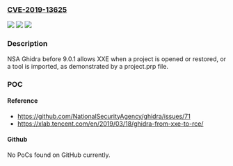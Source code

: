 ### [CVE-2019-13625](https://cve.mitre.org/cgi-bin/cvename.cgi?name=CVE-2019-13625)
![](https://img.shields.io/static/v1?label=Product&message=n%2Fa&color=blue)
![](https://img.shields.io/static/v1?label=Version&message=n%2Fa&color=blue)
![](https://img.shields.io/static/v1?label=Vulnerability&message=n%2Fa&color=brighgreen)

### Description

NSA Ghidra before 9.0.1 allows XXE when a project is opened or restored, or a tool is imported, as demonstrated by a project.prp file.

### POC

#### Reference
- https://github.com/NationalSecurityAgency/ghidra/issues/71
- https://xlab.tencent.com/en/2019/03/18/ghidra-from-xxe-to-rce/

#### Github
No PoCs found on GitHub currently.

